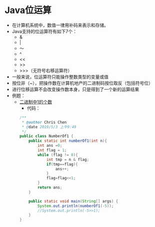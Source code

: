 Java位运算
=========

+ 在计算机系统中，数值一律用补码来表示和存储。
+ Java支持的位运算符有如下7个：
  + &
  + |
  + ～
  + ^
  + <<
  + &gt;&gt;
  + &gt;&gt;&gt;（无符号右移运算符）
+ 一般来说，位运算符只能操作整数类型的变量或值
+ 按位非（~），把操作数在计算机地产的二进制码按位取反（包括符号位）
+ 进行位移运算不会改变操作数本身，只是得到了一个新的运算结果
+ 例题：
  + [二进制中1的个数](https://www.nowcoder.com/practice/8ee967e43c2c4ec193b040ea7fbb10b8?tpId=13&tqId=11164&tPage=1&rp=1&ru=/ta/coding-interviews&qru=/ta/coding-interviews/question-ranking)
    + 代码：  
    ```java
    /**
     * @author Chris Chen
     * @date 2019/5/3 上午9:49
     */
    public class NumberOf1 {
        public static int numberOf1(int n){
            int ans =0;
            int flag = 1;
            while (flag != 0){
                int tmp = n & flag;
                if(tmp==flag){
                    ans++;
                }
                flag=flag<<1;
            }
            return ans;
        }
    
        public static void main(String[] args) {
            System.out.println(numberOf1(-5));
            //System.out.println(-5>>1);
        }
    }

    ```